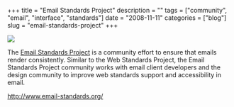 +++
title = "Email Standards Project"
description = ""
tags = ["community", "email", "interface", "standards"]
date = "2008-11-11"
categories = ["blog"]
slug = "email-standards-project"
+++



  <div class="notebook-screenshot"><a href="http://www.email-standards.org/"><img src="/media/bluga/wt491a17f102c8c.jpg"/></a></div><p>The <a href="http://www.email-standards.org/">Email Standards Project</a> is a community effort to ensure that emails render consistently. Similar to the Web Standards Project, the Email Standards Project community works with email client developers and the design community to improve web standards support and accessibility in email.</p>
    
  <a href="http://www.email-standards.org/">http://www.email-standards.org/</a>
